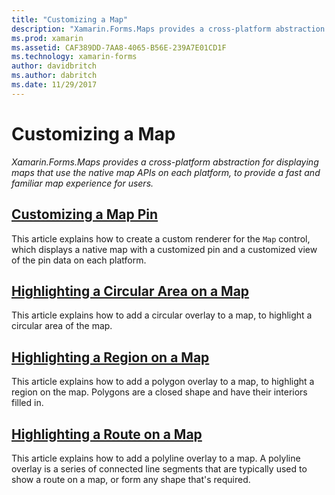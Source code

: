 ```yaml
---
title: "Customizing a Map"
description: "Xamarin.Forms.Maps provides a cross-platform abstraction for displaying maps that use the native map APIs on each platform, to provide a fast and familiar map experience for users."
ms.prod: xamarin
ms.assetid: CAF389DD-7AA8-4065-B56E-239A7E01CD1F
ms.technology: xamarin-forms
author: davidbritch
ms.author: dabritch
ms.date: 11/29/2017
---
```


# Customizing a Map

_Xamarin.Forms.Maps provides a cross-platform abstraction for displaying maps that use the native map APIs on each platform, to provide a fast and familiar map experience for users._

## [Customizing a Map Pin](customized-pin.md)

This article explains how to create a custom renderer for the `Map` control, which displays a native map with a customized pin and a customized view of the pin data on each platform.

## [Highlighting a Circular Area on a Map](circle-map-overlay.md)

This article explains how to add a circular overlay to a map, to highlight a circular area of the map.

## [Highlighting a Region on a Map](polygon-map-overlay.md)

This article explains how to add a polygon overlay to a map, to highlight a region on the map. Polygons are a closed shape and have their interiors filled in.

## [Highlighting a Route on a Map](polyline-map-overlay.md)

This article explains how to add a polyline overlay to a map. A polyline overlay is a series of connected line segments that are typically used to show a route on a map, or form any shape that's required.
